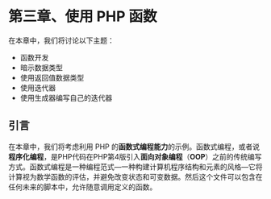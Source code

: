 # 第三章、使用 PHP 函数

在本章中，我们将讨论以下主题：

* 函数开发
* 暗示数据类型
* 使用返回值数据类型
* 使用迭代器
* 使用生成器编写自己的迭代器

## 引言

在本章中，我们将考虑利用 PHP 的**函数式编程能力**的示例。函数式编程，或者说**程序化编程**，是PHP代码在PHP第4版引入**面向对象编程**（**OOP**）之前的传统编写方式。函数式编程是一种编程范式—一种构建计算机程序结构和元素的风格—它将计算视为数学函数的评估，并避免改变状态和可变数据。然后这个文件可以包含在任何未来的脚本中，允许随意调用定义的函数。

